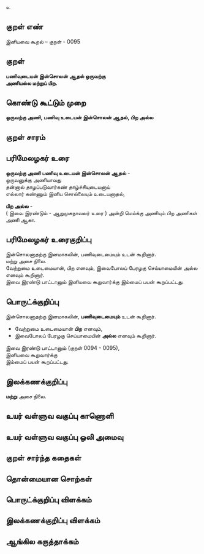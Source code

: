 உ

## குறள் எண் 

இனியவை கூறல் – குறள் - 0095  

## குறள் 

**பணிவுடையன் இன்சொலன் ஆதல் ஒருவற்கு  
அணியல்ல மற்றுப் பிற.** 

## கொண்டு கூட்டும் முறை

**ஒருவற்கு அணி, பணிவு உடையன் இன்சொலன் ஆதல், பிற அல்ல**

## குறள் சாரம் 


## பரிமேலழகர் உரை

**ஒருவற்கு அணி பணிவு உடையன் இன்சொலன் ஆதல்** -  
ஒருவனுக்கு அணியாவது  
தன்னால் தாழப்படுவார்கண் தாழ்ச்சியுடையனாய்  
எல்லார் கண்ணும் இனிய சொல்லையும் உடையனாதல்,  

**பிற அல்ல** -  
( இவை இரண்டும் - ஆறுமுகநாவலர் உரை ) அன்றி மெய்க்கு அணியும் பிற அணிகள்  
அணி ஆகா.

## பரிமேலழகர் உரைகுறிப்பு   

இன்சொலனாதற்கு இனமாகலின், பணிவுடைமையும் உடன் கூறினார்.  
மற்று அசை நிலை.  
வேற்றுமை உடைமையான், பிற எனவும், இவைபோலப் பேரழகு செய்யாமையின் அல்ல எனவும் கூறினார்.  
இவை இரண்டு பாட்டானும் இனியவை கூறுவார்க்கு இம்மைப் பயன் கூறப்பட்டது.  

## பொருட்க்குறிப்பு 


இன்சொலனாதற்கு இனமாகலின், **பணிவுடைமையும்** உடன் கூறினார்.  
 
* வேற்றுமை உடைமையான் **பிற** எனவும்,  
* இவைபோலப் பேரழகு செய்யாமையின் **அல்ல** எனவும் கூறினார்.  

இவை இரண்டு பாட்டானும் (குறள் 0094 - 0095),  
இனியவை கூறுவார்க்கு  
இம்மைப் பயன் கூறப்பட்டது.  

## இலக்கணக்குறிப்பு  

**மற்று** அசை நிலை. 
## உயர் வள்ளுவ வகுப்பு காணொளி


## உயர் வள்ளுவ வகுப்பு ஒலி அமைவு 

 
## குறள் சார்ந்த கதைகள் 


## தொன்மையான சொற்கள்


## பொருட்க்குறிப்பு விளக்கம்


## இலக்கணக்குறிப்பு விளக்கம்


## ஆங்கில கருத்தாக்கம் 


